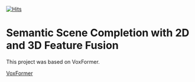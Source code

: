 [![Hits](https://hits.seeyoufarm.com/api/count/incr/badge.svg?url=https%3A%2F%2Fgithub.com%2FSangmin-Bak%2FSSC-2D-3D-Feature-Fusion&count_bg=%2379C83D&title_bg=%23555555&icon=&icon_color=%23E7E7E7&title=hits&edge_flat=false)](https://hits.seeyoufarm.com)
# Semantic Scene Completion with 2D and 3D Feature Fusion
This project was based on VoxFormer.

[VoxFormer](https://github.com/NVlabs/VoxFormer)

